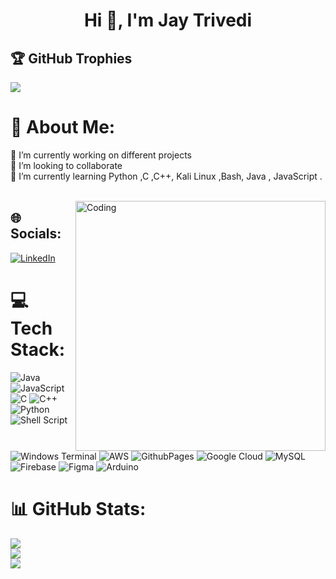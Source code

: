 <h1 align="center">Hi 👋, I'm Jay Trivedi</h1>

## 🏆 GitHub Trophies
![](https://github-profile-trophy.vercel.app/?username=Jayu1214&theme=radical&no-frame=false&no-bg=true&margin-w=4)


# 💫 About Me:
🔭 I’m currently working on different projects <br>👯 I’m looking to collaborate <br>🌱 I’m currently learning Python ,C ,C++, Kali Linux ,Bash, Java , JavaScript .<br><br>


<img align="right" alt="Coding" width="400" src="https://i.giphy.com/media/v1.Y2lkPTc5MGI3NjExZWtnYm43cXI0cWh3aGJ5bDh4c3gyOG10aG9sc3BtMTg5dDh5NTN1MyZlcD12MV9pbnRlcm5hbF9naWZfYnlfaWQmY3Q9Zw/qgQUggAC3Pfv687qPC/giphy.gif">


## 🌐 Socials:
[![LinkedIn](https://img.shields.io/badge/LinkedIn-%230077B5.svg?logo=linkedin&logoColor=white)](https://linkedin.com/in/https://www.linkedin.com/in/jay-trivedi-1701b924a/) 

# 💻 Tech Stack:
![Java](https://img.shields.io/badge/java-%23ED8B00.svg?style=for-the-badge&logo=openjdk&logoColor=white) ![JavaScript](https://img.shields.io/badge/javascript-%23323330.svg?style=for-the-badge&logo=javascript&logoColor=%23F7DF1E) ![C](https://img.shields.io/badge/c-%2300599C.svg?style=for-the-badge&logo=c&logoColor=white) ![C++](https://img.shields.io/badge/c++-%2300599C.svg?style=for-the-badge&logo=c%2B%2B&logoColor=white) ![Python](https://img.shields.io/badge/python-3670A0?style=for-the-badge&logo=python&logoColor=ffdd54) ![Shell Script](https://img.shields.io/badge/shell_script-%23121011.svg?style=for-the-badge&logo=gnu-bash&logoColor=white) ![Windows Terminal](https://img.shields.io/badge/Windows%20Terminal-%234D4D4D.svg?style=for-the-badge&logo=windows-terminal&logoColor=white) ![AWS](https://img.shields.io/badge/AWS-%23FF9900.svg?style=for-the-badge&logo=amazon-aws&logoColor=white) ![GithubPages](https://img.shields.io/badge/github%20pages-121013?style=for-the-badge&logo=github&logoColor=white) ![Google Cloud](https://img.shields.io/badge/GoogleCloud-%234285F4.svg?style=for-the-badge&logo=google-cloud&logoColor=white) ![MySQL](https://img.shields.io/badge/mysql-4479A1.svg?style=for-the-badge&logo=mysql&logoColor=white) ![Firebase](https://img.shields.io/badge/firebase-a08021?style=for-the-badge&logo=firebase&logoColor=ffcd34) ![Figma](https://img.shields.io/badge/figma-%23F24E1E.svg?style=for-the-badge&logo=figma&logoColor=white) ![Arduino](https://img.shields.io/badge/-Arduino-00979D?style=for-the-badge&logo=Arduino&logoColor=white)
# 📊 GitHub Stats:
![](https://github-readme-stats.vercel.app/api?username=Jayu1214&theme=dark&hide_border=false&include_all_commits=false&count_private=false)<br/>
![](https://github-readme-streak-stats.herokuapp.com/?user=Jayu1214&theme=dark&hide_border=false)<br/>
![](https://github-readme-stats.vercel.app/api/top-langs/?username=Jayu1214&theme=dark&hide_border=false&include_all_commits=false&count_private=false&layout=compact)



<!-- Proudly created with GPRM ( https://gprm.itsvg.in ) -->
